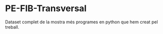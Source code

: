 # PE-FIB-Transversal
Dataset complet de la mostra més programes en python que hem creat pel treball. 
